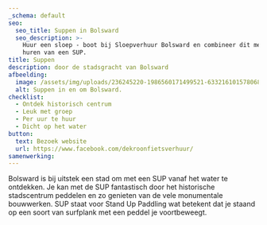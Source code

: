 ```yaml
---
_schema: default
seo:
  seo_title: Suppen in Bolsward
  seo_description: >-
    Huur een sloep - boot bij Sloepverhuur Bolsward en combineer dit met het
    huren van een SUP.
title: Suppen
description: door de stadsgracht van Bolsward
afbeelding:
  image: /assets/img/uploads/236245220-1986560171499521-6332161015780689898-n.jpg
  alt: Suppen in en om Bolsward.
checklist:
  - Ontdek historisch centrum
  - Leuk met groep
  - Per uur te huur
  - Dicht op het water
button:
  text: Bezoek website
  url: https://www.facebook.com/dekroonfietsverhuur/
samenwerking:
---
```


Bolsward is bij uitstek een stad om met een SUP vanaf het water te ontdekken. Je kan met de SUP fantastisch door het historische stadscentrum peddelen en zo genieten van de vele monumentale bouwwerken. SUP staat voor Stand Up Paddling wat betekent dat je staand op een soort van surfplank met een peddel je voortbeweegt.&nbsp;

